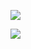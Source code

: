 ![](https://moonstarimg.oss-cn-hangzhou.aliyuncs.com/img/OpenCV.png)




![](https://moonstarimg.oss-cn-hangzhou.aliyuncs.com/img/serial.png)
